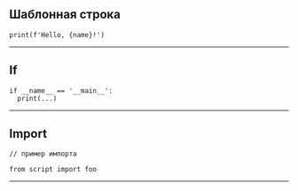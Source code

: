 ## Шаблонная строка

```
print(f'Hello, {name}!')
```

___

## If

```
if __name__ == '__main__':
  print(...)
```

___

## Import 

```
// пример импорта

from script import foo
```

___


